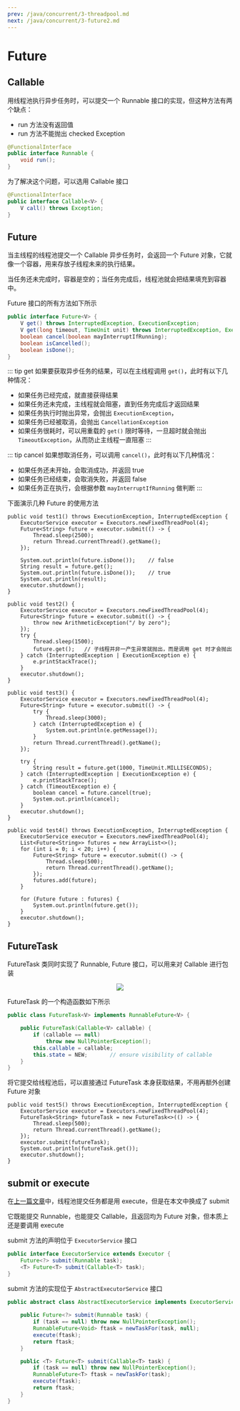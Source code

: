 ```yaml
---
prev: /java/concurrent/3-threadpool.md
next: /java/concurrent/3-future2.md
---
```


# Future
## Callable
用线程池执行异步任务时，可以提交一个 Runnable 接口的实现，但这种方法有两个缺点：
- run 方法没有返回值
- run 方法不能抛出 checked Exception
```java
@FunctionalInterface
public interface Runnable {
    void run();
}
```

为了解决这个问题，可以选用 Callable 接口
```java
@FunctionalInterface
public interface Callable<V> {
    V call() throws Exception;
}
```

## Future
当主线程的线程池提交一个 Callable 异步任务时，会返回一个 Future 对象，它就像一个容器，用来存放子线程未来的执行结果。

当任务还未完成时，容器是空的；当任务完成后，线程池就会把结果填充到容器中。

Future 接口的所有方法如下所示
```java
public interface Future<V> {
    V get() throws InterruptedException, ExecutionException;
    V get(long timeout, TimeUnit unit) throws InterruptedException, ExecutionException, TimeoutException;
    boolean cancel(boolean mayInterruptIfRunning);
    boolean isCancelled();
    boolean isDone();
}
```
::: tip get
如果要获取异步任务的结果，可以在主线程调用 `get()`，此时有以下几种情况：
- 如果任务已经完成，就直接获得结果
- 如果任务还未完成，主线程就会阻塞，直到任务完成后才返回结果
- 如果任务执行时抛出异常，会抛出 `ExecutionException`，
- 如果任务已经被取消，会抛出 `CancellationException`
- 如果任务很耗时，可以用重载的 `get()` 限时等待，一旦超时就会抛出 `TimeoutException`，从而防止主线程一直阻塞
:::

::: tip cancel
如果想取消任务，可以调用 `cancel()`，此时有以下几种情况：
- 如果任务还未开始，会取消成功，并返回 true
- 如果任务已经结束，会取消失败，并返回 false
- 如果任务正在执行，会根据参数 `mayInterruptIfRunning` 做判断
:::

下面演示几种 Future 的使用方法
<CodeGroup>
<CodeGroupItem title="阻塞等待" active>

```java{9}
public void test1() throws ExecutionException, InterruptedException {
    ExecutorService executor = Executors.newFixedThreadPool(4);
    Future<String> future = executor.submit(() -> {
        Thread.sleep(2500);
        return Thread.currentThread().getName();
    });

    System.out.println(future.isDone());    // false
    String result = future.get();           
    System.out.println(future.isDone());    // true
    System.out.println(result);
    executor.shutdown();
}
```
</CodeGroupItem>
<CodeGroupItem title="抛出异常">

```java{4}
public void test2() {
    ExecutorService executor = Executors.newFixedThreadPool(4);
    Future<String> future = executor.submit(() -> {
        throw new ArithmeticException("/ by zero");
    });
    try {
        Thread.sleep(1500);
        future.get();   // 子线程并非一产生异常就抛出，而是调用 get 时才会抛出
    } catch (InterruptedException | ExecutionException e) {
        e.printStackTrace();
    }
    executor.shutdown();
}
```
</CodeGroupItem>
<CodeGroupItem title="限时等待">

```java{13,17}
public void test3() {
    ExecutorService executor = Executors.newFixedThreadPool(4);
    Future<String> future = executor.submit(() -> {
        try {
            Thread.sleep(3000);
        } catch (InterruptedException e) {
            System.out.println(e.getMessage());
        }
        return Thread.currentThread().getName();
    });

    try {
        String result = future.get(1000, TimeUnit.MILLISECONDS);
    } catch (InterruptedException | ExecutionException e) {
        e.printStackTrace();
    } catch (TimeoutException e) {
        boolean cancel = future.cancel(true);
        System.out.println(cancel);
    }
    executor.shutdown();
}
```
</CodeGroupItem>
<CodeGroupItem title="批量执行" active>

```java{9}
public void test4() throws ExecutionException, InterruptedException {
    ExecutorService executor = Executors.newFixedThreadPool(4);
    List<Future<String>> futures = new ArrayList<>();
    for (int i = 0; i < 20; i++) {
        Future<String> future = executor.submit(() -> {
            Thread.sleep(500);
            return Thread.currentThread().getName();
        });
        futures.add(future);
    }

    for (Future future : futures) {
        System.out.println(future.get());
    }
    executor.shutdown();
}
```
</CodeGroupItem>
</CodeGroup>

## FutureTask

FutureTask 类同时实现了 Runnable, Future 接口，可以用来对 Callable 进行包装
<div align="center"><img src="https://s2.loli.net/2022/06/19/aUwnDXKdH7f4qrh.png"/></div>

FutureTask 的一个构造函数如下所示
```java
public class FutureTask<V> implements RunnableFuture<V> {

    public FutureTask(Callable<V> callable) {
        if (callable == null)
            throw new NullPointerException();
        this.callable = callable;
        this.state = NEW;       // ensure visibility of callable
    }
}
```

将它提交给线程池后，可以直接通过 FutureTask 本身获取结果，不用再额外创建 Future 对象
```java{8}
public void test5() throws ExecutionException, InterruptedException {
    ExecutorService executor = Executors.newFixedThreadPool(4);
    FutureTask<String> futureTask = new FutureTask<>(() -> {
        Thread.sleep(500);
        return Thread.currentThread().getName();
    });
    executor.submit(futureTask);
    System.out.println(futureTask.get());
    executor.shutdown();
}
```

## submit or execute
在[上一篇文章](./3-threadpool.md)中，线程池提交任务都是用 execute，但是在本文中换成了 submit

它既能提交 Runnable，也能提交 Callable，且返回均为 Future 对象，但本质上还是要调用 execute

submit 方法的声明位于 `ExecutorService` 接口
```java
public interface ExecutorService extends Executor {
    Future<?> submit(Runnable task);
    <T> Future<T> submit(Callable<T> task);
}
```
submit 方法的实现位于 `AbstractExecutorService` 接口
```java
public abstract class AbstractExecutorService implements ExecutorService {
    
    public Future<?> submit(Runnable task) {
        if (task == null) throw new NullPointerException();
        RunnableFuture<Void> ftask = newTaskFor(task, null);
        execute(ftask);
        return ftask;
    }    

    public <T> Future<T> submit(Callable<T> task) {
        if (task == null) throw new NullPointerException();
        RunnableFuture<T> ftask = newTaskFor(task);
        execute(ftask);
        return ftask;
    }
}
```